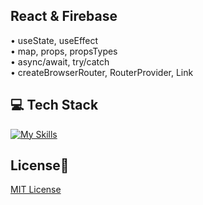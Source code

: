 ## React & Firebase
• useState, useEffect <br>
• map, props, propsTypes <br>
• async/await, try/catch <br>
• createBrowserRouter, RouterProvider, Link

## 💻 Tech Stack
[![My Skills](https://skillicons.dev/icons?i=html,css,javascript,react,firebase)](https://skillicons.dev)

## License🔐
[MIT License](LICENSE) 